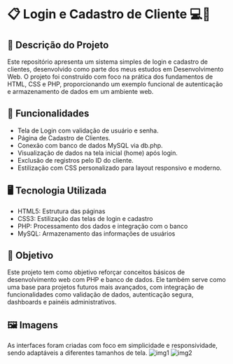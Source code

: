 # 📋 Login e Cadastro de Cliente 💻🧑‍

## 📃 Descrição do Projeto
Este repositório apresenta um sistema simples de login e cadastro de clientes, desenvolvido como parte dos meus estudos em Desenvolvimento Web.
O projeto foi construído com foco na prática dos fundamentos de HTML, CSS e PHP, proporcionando um exemplo funcional de autenticação e armazenamento de dados em um ambiente web.

## 🚀 Funcionalidades
- Tela de Login com validação de usuário e senha.
- Página de Cadastro de Clientes.
- Conexão com banco de dados MySQL via db.php.
- Visualização de dados na tela inicial (home) após login.
- Exclusão de registros pelo ID do cliente.
- Estilização com CSS personalizado para layout responsivo e moderno.

## 🖥️ Tecnologia Utilizada
- HTML5: Estrutura das páginas
- CSS3: Estilização das telas de login e cadastro
- PHP: Processamento dos dados e integração com o banco
- MySQL: Armazenamento das informações de usuários

## 🎯 Objetivo
Este projeto tem como objetivo reforçar conceitos básicos de desenvolvimento web com PHP e banco de dados.
Ele também serve como uma base para projetos futuros mais avançados, com integração de funcionalidades como validação de dados, autenticação segura, dashboards e painéis administrativos.

## 🖼️ Imagens
As interfaces foram criadas com foco em simplicidade e responsividade, sendo adaptáveis a diferentes tamanhos de tela.
![img1](https://github.com/user-attachments/assets/34d2d360-0acb-432c-b1ed-773a590847a4)
![img2](https://github.com/user-attachments/assets/4bbf5fb9-2b1d-4bdc-9797-84a5d31623b3)

